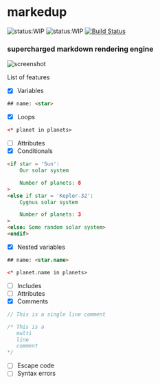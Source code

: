 # markedup

![status:WIP](https://img.shields.io/badge/status-WIP-yellow.svg)
![status:WIP](https://img.shields.io/badge/status-Experiment-yellow.svg)
[![Build
Status](https://api.travis-ci.org/siddharthkp/markedup.svg?branch=master)](https://travis-ci.org/siddharthkp/markedup)

### supercharged markdown rendering engine

![screenshot](https://raw.githubusercontent.com/siddharthkp/markedup/master/screenshot.png?v=2)

List of features
- [x] Variables

```html
## name: <star>
```


- [x] Loops

```html
<* planet in planets>
```

- [ ] Attributes
- [x] Conditionals

```html
<if star = 'Sun':
    Our solar system

    Number of planets: 8
>
<else if star = 'Kepler-32':
    Cygnus solar system

    Number of planets: 3
>
<else: Some random solar system>
<endif>
```

- [x] Nested variables

```html
## name: <star.name>

<* planet.name in planets>
```

- [ ] Includes
- [ ] Attributes
- [x] Comments

```js
// This is a single line comment

/* This is a
   multi
   line
   comment
*/
```

- [ ] Escape code
- [ ] Syntax errors
